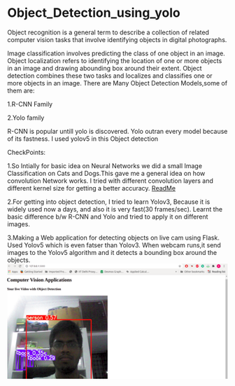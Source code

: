 # Object_Detection_using_yolo
Object recognition is a general term to describe a collection of related computer vision tasks that involve identifying objects in digital photographs.

Image classification involves predicting the class of one object in an image. 
Object localization refers to identifying the location of one or more objects in an image and drawing abounding box around their extent. Object detection combines these two tasks and localizes and classifies one or more objects in an image.
There are Many Object Detection Models,some of them are:

1.R-CNN Family

2.Yolo family

R-CNN is popular untill yolo is discovered.
Yolo outran every model because of its fastness.
I used yolov5 in this Object detection 

CheckPoints:

1.So Intially for basic idea on Neural Networks we did a small Image Classification on Cats and Dogs.This gave me a general idea on how convolution Network works. I tried with different convolution layers and different kernel size for getting a better accuracy. [ReadMe](https://github.com/sravanv-git/Computer_Vision_Based_Web_App/tree/main/DogvsCat_pred-main#readme)

2.For getting into object detection, I tried to learn Yolov3, Because it is widely used now a days, and also it is very fast(30 frames/sec). Learnt the basic difference b/w R-CNN and Yolo and tried to apply it on different images.

3.Making a Web application for detecting objects on live cam using Flask. Used Yolov5 which is even fatser than Yolov3.  When webcam runs,it send images to the Yolov5 algorithm and it detects a bounding box around the objects. 
![Sample Image showing how does Web App work](https://github.com/sravanv-git/Computer_Vision_Based_Web_App/blob/main/images/img1.png)
